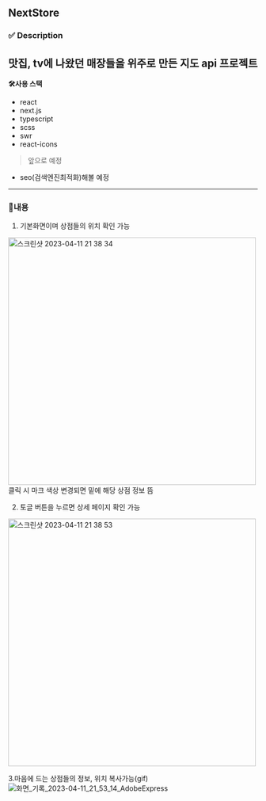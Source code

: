 ## NextStore

###  ✅ Description
맛집, tv에 나왔던 매장들을 위주로 만든 지도 api 프로젝트
---
**🛠️사용 스택**

- react
- next.js
- typescript
- scss
- swr
- react-icons

> 앞으로 예정
- seo(검색엔진최적화)해볼 예정

---
### 🚀내용
1. 기본화면이며 상점들의 위치 확인 가능
<img width="500" alt="스크린샷 2023-04-11 21 38 34" src="https://user-images.githubusercontent.com/111356420/231167119-e06ec7c5-f5b4-4238-ac95-406f8c8bad69.png">
클릭 시 마크 색상 변경되면 밑에 해당 상점 정보 뜸


2. 토글 버튼을 누르면 상세 페이지 확인 가능
<img width="500" alt="스크린샷 2023-04-11 21 38 53" src="https://user-images.githubusercontent.com/111356420/231167835-50fe11e8-2945-49d9-b8b8-0052e81342e0.png">

3.마음에 드는 상점들의 정보, 위치 복사가능(gif)
![화면_기록_2023-04-11_21_53_14_AdobeExpress](https://user-images.githubusercontent.com/111356420/231172281-606f4685-47d7-45cf-9738-ea056784cba1.gif)






